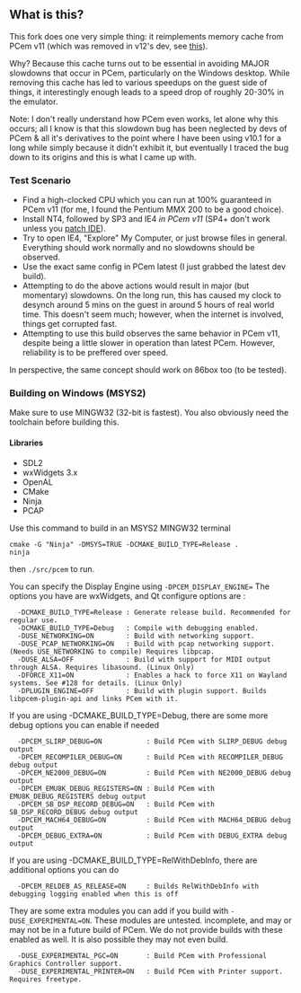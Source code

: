 ## What is this?
This fork does one very simple thing: it reimplements memory cache from PCem v11 (which was removed in v12's dev, see [this](https://github.com/sarah-walker-pcem/pcem/commit/f311c9e17fbf6b0e0f6478c1c6f896b95858b02c)).

Why? Because this cache turns out to be essential in avoiding MAJOR slowdowns that occur in PCem, particularly on the Windows desktop.
While removing this cache has led to various speedups on the guest side of things, it interestingly enough leads to a speed drop of roughly 20-30% in the emulator. 

Note: I don't really understand how PCem even works, let alone why this occurs; all I know is that this slowdown bug has been neglected by devs of PCem & all it's derivatives to the point where I have been using v10.1 for a long while simply because it didn't exhibit it, but eventually I traced the bug down to its origins and this is what I came up with.

### Test Scenario
- Find a high-clocked CPU which you can run at 100% guaranteed in PCem v11 (for me, I found the Pentium MMX 200 to be a good choice).
- Install NT4, followed by SP3 and IE4 _in PCem v11_ (SP4+ don't work unless you [patch IDE](https://github.com/sarah-walker-pcem/pcem/commit/13496ba7b9d449e4547c7b9705ac49a4cfeceba5)).
- Try to open IE4, "Explore" My Computer, or just browse files in general. Everything should work normally and no slowdowns should be observed.
- Use the exact same config in PCem latest (I just grabbed the latest dev build).
- Attempting to do the above actions would result in major (but momentary) slowdowns. On the long run, this has caused my clock to desynch around 5 mins on the guest in around 5 hours of real world time. This doesn't seem much; however, when the internet is involved, things get corrupted fast.
- Attempting to use this build observes the same behavior in PCem v11, despite being a little slower in operation than latest PCem. However, reliability is to be preffered over speed.

In perspective, the same concept should work on 86box too (to be tested).

### Building on Windows (MSYS2)
Make sure to use MINGW32 (32-bit is fastest).
You also obviously need the toolchain before building this.

#### Libraries
- SDL2
- wxWidgets 3.x
- OpenAL
- CMake
- Ninja
- PCAP

Use this command to build in an MSYS2 MINGW32 terminal 
```
cmake -G "Ninja" -DMSYS=TRUE -DCMAKE_BUILD_TYPE=Release .
ninja
```

then `./src/pcem` to run.

You can specify the Display Engine using `-DPCEM_DISPLAY_ENGINE=` The options you have are wxWidgets, and Qt
configure options are :
```
  -DCMAKE_BUILD_TYPE=Release : Generate release build. Recommended for regular use.
  -DCMAKE_BUILD_TYPE=Debug   : Compile with debugging enabled.
  -DUSE_NETWORKING=ON        : Build with networking support.
  -DUSE_PCAP_NETWORKING=ON   : Build with pcap networking support. (Needs USE_NETWORKING to compile) Requires libpcap.
  -DUSE_ALSA=OFF             : Build with support for MIDI output through ALSA. Requires libasound. (Linux Only)
  -DFORCE_X11=ON             : Enables a hack to force X11 on Wayland systems. See #128 for details. (Linux Only)
  -DPLUGIN_ENGINE=OFF        : Build with plugin support. Builds libpcem-plugin-api and links PCem with it. 
```

If you are using -DCMAKE_BUILD_TYPE=Debug, there are some more debug options you can enable if needed
```
  -DPCEM_SLIRP_DEBUG=ON           : Build PCem with SLIRP_DEBUG debug output
  -DPCEM_RECOMPILER_DEBUG=ON      : Build PCem with RECOMPILER_DEBUG debug output
  -DPCEM_NE2000_DEBUG=ON          : Build PCem with NE2000_DEBUG debug output
  -DPCEM_EMU8K_DEBUG_REGISTERS=ON : Build PCem with EMU8K_DEBUG_REGISTERS debug output
  -DPCEM_SB_DSP_RECORD_DEBUG=ON   : Build PCem with SB_DSP_RECORD_DEBUG debug output
  -DPCEM_MACH64_DEBUG=ON          : Build PCem with MACH64_DEBUG debug output
  -DPCEM_DEBUG_EXTRA=ON           : Build PCem with DEBUG_EXTRA debug output
```

If you are using -DCMAKE_BUILD_TYPE=RelWithDebInfo, there are additional options you can do
```
  -DPCEM_RELDEB_AS_RELEASE=ON     : Builds RelWithDebInfo with debugging logging enabled when this is off
```

They are some extra modules you can add if you build with `-DUSE_EXPERIMENTAL=ON`. These modules are untested.
incomplete, and may or may not be in a future build of PCem. We do not provide builds with these enabled as
well. It is also possible they may not even build.
```
  -DUSE_EXPERIMENTAL_PGC=ON       : Build PCem with Professional Graphics Controller support.
  -DUSE_EXPERIMENTAL_PRINTER=ON   : Build PCem with Printer support. Requires freetype.
```

